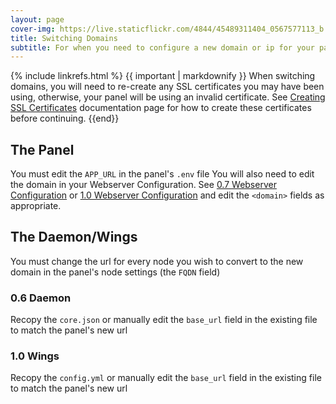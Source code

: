 ```yaml
---
layout: page
cover-img: https://live.staticflickr.com/4844/45489311404_0567577113_b.jpg
title: Switching Domains
subtitle: For when you need to configure a new domain or ip for your panel
--- 
```

{% include linkrefs.html %}
{{ important | markdownify }}
When switching domains, you will need to re-create any SSL certificates you may have been using, otherwise, your panel will be using an invalid certificate.
See [Creating SSL Certificates](https://github.com/pterodactyl/documentation/blob/master/tutorials/creating_ssl_certificates.html) documentation page for how to create these certificates before continuing.
{{end}}

## The Panel
You must edit the `APP_URL` in the panel's `.env` file
You will also need to edit the domain in your Webserver Configuration. See  [0.7 Webserver Configuration](https://pterodactyl.io/panel/0.7/webserver_configuration.html) or [1.0 Webserver Configuration](https://pterodactyl.io/panel/1.0/webserver_configuration.html) and edit the `<domain>` fields as appropriate.
## The Daemon/Wings
You must change the url for every node you wish to convert to the new domain in the panel's node settings (the `FQDN` field)
### 0.6 Daemon
Recopy the `core.json` or manually edit the `base_url` field in the existing file to match the panel's new url
### 1.0 Wings
Recopy the `config.yml` or manually edit the `base_url` field in the existing file to match the panel's new url
